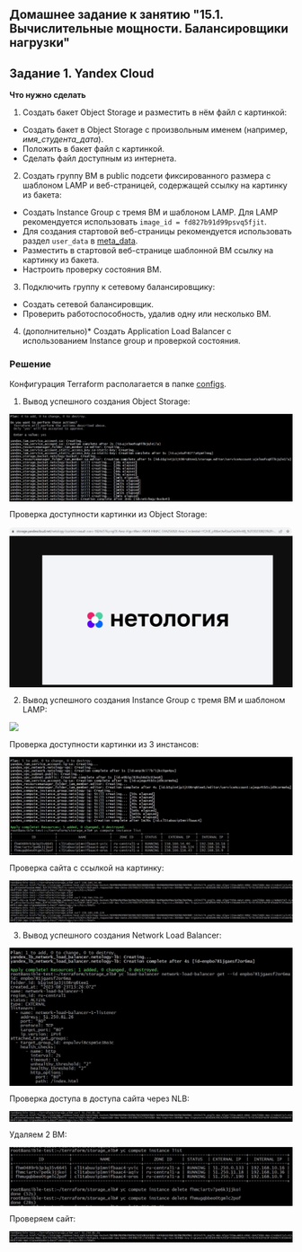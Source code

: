 ## Домашнее задание к занятию "15.1. Вычислительные мощности. Балансировщики нагрузки"

## Задание 1. Yandex Cloud 

**Что нужно сделать**

1. Создать бакет Object Storage и разместить в нём файл с картинкой:

 - Создать бакет в Object Storage с произвольным именем (например, _имя_студента_дата_).
 - Положить в бакет файл с картинкой.
 - Сделать файл доступным из интернета.
 
2. Создать группу ВМ в public подсети фиксированного размера с шаблоном LAMP и веб-страницей, содержащей ссылку на картинку из бакета:

 - Создать Instance Group с тремя ВМ и шаблоном LAMP. Для LAMP рекомендуется использовать `image_id = fd827b91d99psvq5fjit`.
 - Для создания стартовой веб-страницы рекомендуется использовать раздел `user_data` в [meta_data](https://cloud.yandex.ru/docs/compute/concepts/vm-metadata).
 - Разместить в стартовой веб-странице шаблонной ВМ ссылку на картинку из бакета.
 - Настроить проверку состояния ВМ.
 
3. Подключить группу к сетевому балансировщику:

 - Создать сетевой балансировщик.
 - Проверить работоспособность, удалив одну или несколько ВМ.
4. (дополнительно)* Создать Application Load Balancer с использованием Instance group и проверкой состояния.

### Решение

Конфигурация Terraform располагается в папке [configs](./configs/).

1. Вывод успешного создания Object Storage:

<img align="top" src="img/create_bucket.jpg">		<!--![create_bucket](img/create_bucket.jpg)-->

Проверка доступности картинки из Object Storage:

<img align="top" src="img/check_bucket.jpg">		<!--![check_bucket](img/check_bucket.jpg)-->

2. Вывод успешного создания Instance Group с тремя ВМ и шаблоном LAMP:

<img align="top" src="img/create_public.jpg">		<!--![create_public](img/create_public.jpg)-->

Проверка доступности картинки из 3 инстансов:

<img align="top" src="img/create_ig.jpg">		<!--![create_ig](img/create_ig.jpg)-->

Проверка сайта с ссылкой на картинку:

<img align="top" src="img/check_instance.jpg">		<!--![check_instance](img/check_instance.jpg)-->

3. Вывод успешного создания Network Load Balancer:

<img align="top" src="img/create_lb.jpg">		<!--![create_lb](img/create_lb.jpg)-->

Проверка доступа в доступа сайта через NLB:

<img align="top" src="img/check_lb_before.jpg">		<!--![check_lb_before](img/check_lb_before.jpg)-->

Удаляем 2 ВМ:

<img align="top" src="img/delete.jpg">		<!--![delete](img/delete.jpg)-->

Проверяем сайт:

<img align="top" src="img/check_lb_after.jpg">		<!--![check_lb_after](img/check_lb_after.jpg)-->